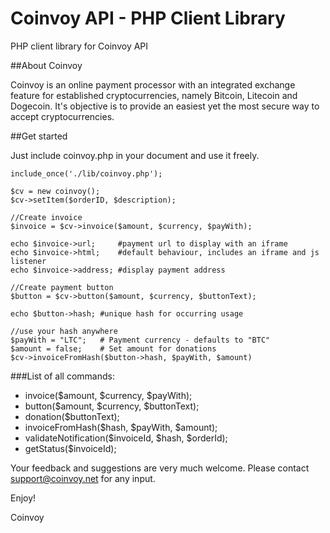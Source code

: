 Coinvoy API - PHP Client Library
================================

PHP client library for Coinvoy API


##About Coinvoy

Coinvoy is an online payment processor with an integrated exchange feature for established cryptocurrencies, namely Bitcoin, Litecoin and Dogecoin. It's objective is to provide an easiest yet the most secure way to accept cryptocurrencies.

##Get started

Just include coinvoy.php in your document and use it freely.

```
include_once('./lib/coinvoy.php');

$cv = new coinvoy();
$cv->setItem($orderID, $description);

//Create invoice
$invoice = $cv->invoice($amount, $currency, $payWith);

echo $invoice->url; 	#payment url to display with an iframe
echo $invoice->html; 	#default behaviour, includes an iframe and js listener
echo $invoice->address; #display payment address

//Create payment button
$button = $cv->button($amount, $currency, $buttonText);

echo $button->hash; #unique hash for occurring usage

//use your hash anywhere
$payWith = "LTC";	# Payment currency - defaults to "BTC"
$amount = false; 	# Set amount for donations
$cv->invoiceFromHash($button->hash, $payWith, $amount)
```

###List of all commands:
- invoice($amount, $currency, $payWith);
- button($amount, $currency, $buttonText);
- donation($buttonText);
- invoiceFromHash($hash, $payWith, $amount); 
- validateNotification($invoiceId, $hash, $orderId);
- getStatus($invoiceId);

Your feedback and suggestions are very much welcome. Please contact support@coinvoy.net for any input. 

Enjoy!

Coinvoy

